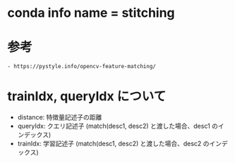 # conda info name = stitching
# 参考
    - https://pystyle.info/opencv-feature-matching/

# trainIdx, queryIdx について
- distance: 特徴量記述子の距離
- queryIdx: クエリ記述子 (match(desc1, desc2) と渡した場合、desc1 のインデックス)
- trainIdx: 学習記述子 (match(desc1, desc2) と渡した場合、desc2 のインデックス)

